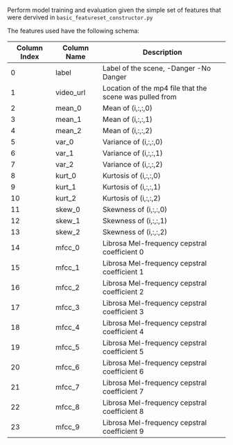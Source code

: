 Perform model training and evaluation given the simple set of features that were dervived in `basic_featureset_constructor.py`

The features used have the following schema:

| Column  Index | Column Name | Description                                             |
|---------------|-------------|---------------------------------------------------------|
| 0             | label       | Label of the scene, -Danger -No Danger                  |
| 1             | video_url   | Location of the mp4 file that the scene was pulled from |
| 2             | mean_0      | Mean of (i,:,:,0)                                       |
| 3             | mean_1      | Mean of (i,:,:,1)                                       |
| 4             | mean_2      | Mean of (i,:,:,2)                                       |
| 5             | var_0       | Variance of (i,:,:,0)                                   |
| 6             | var_1       | Variance of (i,:,:,1)                                   |
| 7             | var_2       | Variance of (i,:,:,2)                                   |
| 8             | kurt_0      | Kurtosis of (i,:,:,0)                                   |
| 9             | kurt_1      | Kurtosis of (i,:,:,1)                                   |
| 10            | kurt_2      | Kurtosis of (i,:,:,2)                                   |
| 11            | skew_0      | Skewness of (i,:,:,0)                                   |
| 12            | skew_1      | Skewness of (i,:,:,1)                                   |
| 13            | skew_2      | Skewness of (i,:,:,2)                                   |
| 14            | mfcc_0      | Librosa Mel-frequency cepstral coefficient 0            |
| 15            | mfcc_1      | Librosa Mel-frequency cepstral coefficient 1            |
| 16            | mfcc_2      | Librosa Mel-frequency cepstral coefficient 2            |
| 17            | mfcc_3      | Librosa Mel-frequency cepstral coefficient 3            |
| 18            | mfcc_4      | Librosa Mel-frequency cepstral coefficient 4            |
| 19            | mfcc_5      | Librosa Mel-frequency cepstral coefficient 5            |
| 20            | mfcc_6      | Librosa Mel-frequency cepstral coefficient 6            |
| 21            | mfcc_7      | Librosa Mel-frequency cepstral coefficient 7            |
| 22            | mfcc_8      | Librosa Mel-frequency cepstral coefficient 8            |
| 23            | mfcc_9      | Librosa Mel-frequency cepstral coefficient 9            |